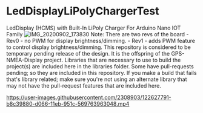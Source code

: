 # LedDisplayLiPolyChargerTest
LedDisplay (HCMS)  with Built-In LiPoly Charger For Arduino Nano IOT Family
![IMG_20200902_173830](https://user-images.githubusercontent.com/2308903/121306604-e9ac0c80-c8b3-11eb-9934-7b6e5881dd29.jpg)
Note:
There are two revs of the board - Rev0 - no PWM for display brightness/dimming.
                                                  - Rev1 - adds PWM feature to control display brightness/dimming.
This repository is considered to be temporary pending release of the design.  It is the offspring of the GPS-NMEA-Display project.
Libraries that are necessary to use to build the project(s) are included here in the libraries folder.  Some have pull-requests pending; so they are
included in this repository. 
If you make a build that fails that's library related; make sure you're not using an alternate library that may not have the pull-request features that are included
here.


https://user-images.githubusercontent.com/2308903/122627791-b8c39880-d066-11eb-951c-569763963048.mp4

